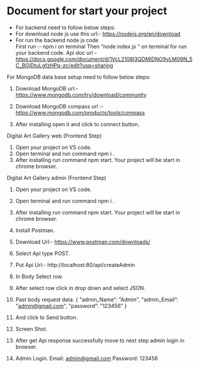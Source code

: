 # Document for start your project 
 
 - For backend need to follow below steps: 
 - For download node js use this url:- https://nodejs.org/en/download 
 - For run the backend node js code  
First run :-  npm i on terminal 
 Then “node index.js “ on terminal for run your backend code.  Api doc url - https://docs.google.com/document/d/1VcL2108I3QDMlDNO9yLM09N_5C_BGjDtuLgfzHPp-zc/edit?usp=sharing

For MongoDB data base setup need to follow below steps:
1.	Download MongoDB url:- https://www.mongodb.com/try/download/community
     

    

     

    

2.	Download MongoDB compass 
url :- https://www.mongodb.com/products/tools/compass



 

3.	After installing open it and click to connect button.

 


Digital Art Gallery web (Frontend Step)
1.	Open your project on VS code.  
2.	Open terminal and run command npm i . 
3.	After installing run command npm start. Your project will be start in chrome browser.

Digital Art Gallery admin (Frontend Step)
1.	Open your project on VS code.  
2.	Open terminal and run command npm i . 
3.	After installing run command npm start. Your project will be start in chrome browser.
1.	Install Postman.
1.	Download Url:- https://www.postman.com/downloads/
2.	Select Api type POST.
3.	Put Api Url:- http://localhost:80/api/createAdmin
4.	In Body Select row.
5.	After select row click in drop down and select JSON.
6.	Past body request data.
      {
                   "admin_Name”: "Admin",
                   "admin_Email”: "admin@gmail.com",
                   "password”: "123456"
}
7.	And click to Send button.
8.	Screen Shot.
 

9.	After get Api response successfully move to next step admin login in browser. 

2.	Admin Login.
Email: admin@gmail.com
Password: 123456




